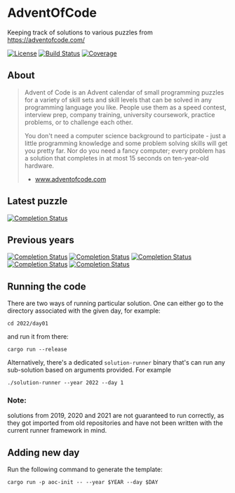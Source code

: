 # AdventOfCode

Keeping track of solutions to various puzzles from https://adventofcode.com/

[![License](https://img.shields.io/badge/License-Apache%202.0-blue.svg?style=for-the-badge&logo=appveyo)](https://opensource.org/licenses/Apache-2.0)
[![Build Status](https://img.shields.io/github/actions/workflow/status/jstuczyn/AdventOfCode/build.yml?style=for-the-badge)](https://github.com/jstuczyn/AdventOfCode/actions?query=branch%3Amaster)
[![Coverage](https://img.shields.io/codecov/c/github/jstuczyn/AdventOfCode2021?token=MB5EB16E2Y&style=for-the-badge&logo=codecov?token=EEAVX8J62K)](https://codecov.io/gh/jstuczyn/AdventOfCode2021)

## About

> Advent of Code is an Advent calendar of small programming puzzles for a variety of skill sets and skill levels that
> can be solved in any programming language you like. People use them as a speed contest, interview prep, company
> training, university coursework, practice problems, or to challenge each other.
>
> You don't need a computer science background to participate - just a little programming knowledge and some problem
> solving skills will get you pretty far. Nor do you need a fancy computer; every problem has a solution that completes
> in
> at most 15 seconds on ten-year-old hardware.
>
> - www.adventofcode.com

## Latest puzzle

[![Completion Status](https://img.shields.io/endpoint?url=https://raw.githubusercontent.com/jstuczyn/AdventOfCode/master/.github/badges/completion2024.json)](https://adventofcode.com/2024/about)

## Previous years

[![Completion Status](https://img.shields.io/endpoint?url=https://raw.githubusercontent.com/jstuczyn/AdventOfCode/master/.github/badges/completion2023.json)](https://adventofcode.com/2023/about)
[![Completion Status](https://img.shields.io/endpoint?url=https://raw.githubusercontent.com/jstuczyn/AdventOfCode/master/.github/badges/completion2022.json)](https://adventofcode.com/2022/about)
[![Completion Status](https://img.shields.io/endpoint?url=https://raw.githubusercontent.com/jstuczyn/AdventOfCode/master/.github/badges/completion2021.json)](https://adventofcode.com/2021/about)
[![Completion Status](https://img.shields.io/endpoint?url=https://raw.githubusercontent.com/jstuczyn/AdventOfCode/master/.github/badges/completion2020.json)](https://adventofcode.com/2020/about)
[![Completion Status](https://img.shields.io/endpoint?url=https://raw.githubusercontent.com/jstuczyn/AdventOfCode/master/.github/badges/completion2019.json)](https://adventofcode.com/2019/about)

## Running the code

There are two ways of running particular solution. One can either go to the directory associated with the given day, for
example:

```shell
cd 2022/day01
```

and run it from there:

```shell
cargo run --release
```

Alternatively, there's a dedicated `solution-runner` binary that's can run any sub-solution based on arguments provided.
For example

```shell
./solution-runner --year 2022 --day 1
```

### Note:

solutions from 2019, 2020 and 2021 are not guaranteed to run correctly,
as they got imported from old repositories and have not been written with the current runner framework in mind.

## Adding new day

Run the following command to generate the template:

```shell
cargo run -p aoc-init -- --year $YEAR --day $DAY
```

[//]: # (It further has optional flags `custom-input-filepath` and `custom-input` for providing non-default inputs.)

